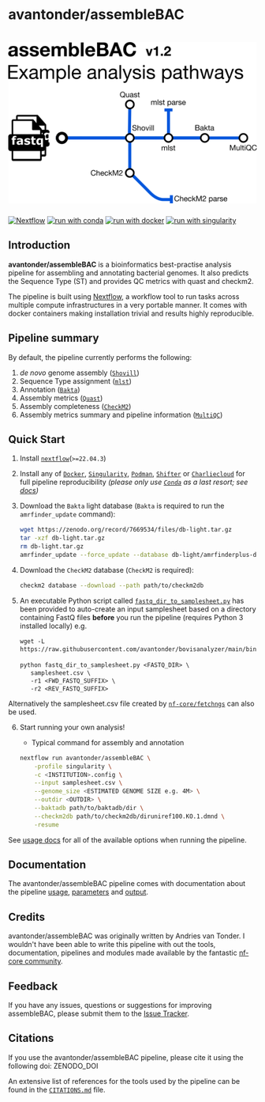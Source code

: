 # avantonder/assembleBAC

# ![avantonder/assembleBAC-ONT](docs/images/assembleBAC_metromap.png)

[![Nextflow](https://img.shields.io/badge/nextflow%20DSL2-%E2%89%A522.04.3-23aa62.svg?labelColor=000000)](https://www.nextflow.io/)
[![run with conda](http://img.shields.io/badge/run%20with-conda-3EB049?labelColor=000000&logo=anaconda)](https://docs.conda.io/en/latest/)
[![run with docker](https://img.shields.io/badge/run%20with-docker-0db7ed?labelColor=000000&logo=docker)](https://www.docker.com/)
[![run with singularity](https://img.shields.io/badge/run%20with-singularity-1d355c.svg?labelColor=000000)](https://sylabs.io/docs/)

## Introduction

**avantonder/assembleBAC** is a bioinformatics best-practise analysis pipeline for assembling and annotating bacterial genomes. It also predicts the Sequence Type (ST) and provides QC metrics with quast and checkm2.

The pipeline is built using [Nextflow](https://www.nextflow.io), a workflow tool to run tasks across multiple compute infrastructures in a very portable manner. It comes with docker containers making installation trivial and results highly reproducible.

## Pipeline summary

By default, the pipeline currently performs the following:

1. *de novo* genome assembly ([`Shovill`](https://github.com/tseemann/shovill))
2. Sequence Type assignment ([`mlst`](https://github.com/tseemann/mlst))
3. Annotation ([`Bakta`](https://github.com/oschwengers/bakta))
4. Assembly metrics ([`Quast`](https://quast.sourceforge.net/))
5. Assembly completeness ([`CheckM2`](https://github.com/chklovski/CheckM2))
6. Assembly metrics summary and pipeline information ([`MultiQC`](http://multiqc.info/))

## Quick Start

1. Install [`nextflow`](https://nf-co.re/usage/installation)(`>=22.04.3`)

2. Install any of [`Docker`](https://docs.docker.com/engine/installation/), [`Singularity`](https://www.sylabs.io/guides/3.0/user-guide/), [`Podman`](https://podman.io/), [`Shifter`](https://nersc.gitlab.io/development/shifter/how-to-use/) or [`Charliecloud`](https://hpc.github.io/charliecloud/) for full pipeline reproducibility _(please only use [`Conda`](https://conda.io/miniconda.html) as a last resort; see [docs](https://nf-co.re/usage/configuration#basic-configuration-profiles))_

3. Download the `Bakta` light database (`Bakta` is required to run the `amrfinder_update` command):

    ```bash
    wget https://zenodo.org/record/7669534/files/db-light.tar.gz
    tar -xzf db-light.tar.gz
    rm db-light.tar.gz
    amrfinder_update --force_update --database db-light/amrfinderplus-db/
    ```

4. Download the `CheckM2` database (`CheckM2` is required):

    ```bash
    checkm2 database --download --path path/to/checkm2db
    ```

5. An executable Python script called [`fastq_dir_to_samplesheet.py`](https://github.com/avantonder/bovisanalyzer/blob/main/bin/fastq_dir_to_samplesheet.py) has been provided to auto-create an input samplesheet based on a directory containing FastQ files **before** you run the pipeline (requires Python 3 installed locally) e.g.

     ```console
     wget -L https://raw.githubusercontent.com/avantonder/bovisanalyzer/main/bin/fastq_dir_to_samplesheet.py

     python fastq_dir_to_samplesheet.py <FASTQ_DIR> \
        samplesheet.csv \
        -r1 <FWD_FASTQ_SUFFIX> \
        -r2 <REV_FASTQ_SUFFIX>

Alternatively the samplesheet.csv file created by [`nf-core/fetchngs`](https://nf-co.re/fetchngs) can also be used.

6. Start running your own analysis!
    - Typical command for assembly and annotation

    ```bash
    nextflow run avantonder/assembleBAC \
        -profile singularity \
        -c <INSTITUTION>.config \
        --input samplesheet.csv \
        --genome_size <ESTIMATED GENOME SIZE e.g. 4M> \
        --outdir <OUTDIR> \
        --baktadb path/to/baktadb/dir \
        --checkm2db path/to/checkm2db/diruniref100.KO.1.dmnd \
        -resume
    ```

See [usage docs](docs/usage.md) for all of the available options when running the pipeline.

## Documentation

The avantonder/assembleBAC pipeline comes with documentation about the pipeline [usage](docs/usage.md), [parameters](docs/parameters.md) and [output](docs/output.md).

## Credits

avantonder/assembleBAC was originally written by Andries van Tonder.  I wouldn't have been able to write this pipeline with out the tools, documentation, pipelines and modules made available by the fantastic [nf-core community](https://nf-co.re/).

## Feedback

If you have any issues, questions or suggestions for improving assembleBAC, please submit them to the [Issue Tracker](https://github.com/avantonder/assembleBAC/issues).

## Citations

If you use the avantonder/assembleBAC pipeline, please cite it using the following doi: ZENODO_DOI

An extensive list of references for the tools used by the pipeline can be found in the [`CITATIONS.md`](CITATIONS.md) file.

